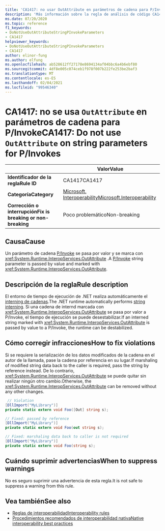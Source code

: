 ```yaml
---
title: 'CA1417: no usar OutAttribute en parámetros de cadena para P/Invoke (análisis de código)'
description: 'Más información sobre la regla de análisis de código CA1417: no usar OutAttribute en parámetros de cadena para P/Invoke'
ms.date: 07/20/2020
ms.topic: reference
f1_keywords:
- DoNotUseOutAttributeStringPInvokeParameters
- CA1417
helpviewer_keywords:
- DoNotUseOutAttributeStringPInvokeParameters
- CA1417
author: elinor-fung
ms.author: elfung
ms.openlocfilehash: ab528612ff27178e8694134af04bbc6a4b6ebf80
ms.sourcegitcommit: 4df8e005c074ceb1f978f007b222fe253be2baf3
ms.translationtype: MT
ms.contentlocale: es-ES
ms.lasthandoff: 02/04/2021
ms.locfileid: "99546340"
---
```

# <a name="ca1417-do-not-use-outattribute-on-string-parameters-for-pinvokes"></a><span data-ttu-id="26c9c-103">CA1417: no se usa `OutAttribute` en parámetros de cadena para P/Invoke</span><span class="sxs-lookup"><span data-stu-id="26c9c-103">CA1417: Do not use `OutAttribute` on string parameters for P/Invokes</span></span>

| | <span data-ttu-id="26c9c-104">Valor</span><span class="sxs-lookup"><span data-stu-id="26c9c-104">Value</span></span> |
|-|-|
| <span data-ttu-id="26c9c-105">**Identificador de la regla**</span><span class="sxs-lookup"><span data-stu-id="26c9c-105">**Rule ID**</span></span> |<span data-ttu-id="26c9c-106">CA1417</span><span class="sxs-lookup"><span data-stu-id="26c9c-106">CA1417</span></span>|
| <span data-ttu-id="26c9c-107">**Categoría**</span><span class="sxs-lookup"><span data-stu-id="26c9c-107">**Category**</span></span> |[<span data-ttu-id="26c9c-108">Microsoft. Interoperability</span><span class="sxs-lookup"><span data-stu-id="26c9c-108">Microsoft.Interoperability</span></span>](interoperability-warnings.md)|
| <span data-ttu-id="26c9c-109">**Corrección o interrupción**</span><span class="sxs-lookup"><span data-stu-id="26c9c-109">**Fix is breaking or non-breaking**</span></span> |<span data-ttu-id="26c9c-110">Poco problemático</span><span class="sxs-lookup"><span data-stu-id="26c9c-110">Non-breaking</span></span>|

## <a name="cause"></a><span data-ttu-id="26c9c-111">Causa</span><span class="sxs-lookup"><span data-stu-id="26c9c-111">Cause</span></span>

<span data-ttu-id="26c9c-112">Un parámetro de cadena [P/Invoke](../../../standard/native-interop/pinvoke.md) se pasa por valor y se marca con <xref:System.Runtime.InteropServices.OutAttribute> .</span><span class="sxs-lookup"><span data-stu-id="26c9c-112">A [P/Invoke](../../../standard/native-interop/pinvoke.md) string parameter is passed by value and marked with <xref:System.Runtime.InteropServices.OutAttribute>.</span></span>

## <a name="rule-description"></a><span data-ttu-id="26c9c-113">Descripción de la regla</span><span class="sxs-lookup"><span data-stu-id="26c9c-113">Rule description</span></span>

<span data-ttu-id="26c9c-114">El entorno de tiempo de ejecución de .NET realiza automáticamente el [interning de cadenas](/dotnet/api/system.string.intern#remarks).</span><span class="sxs-lookup"><span data-stu-id="26c9c-114">The .NET runtime automatically performs [string interning](/dotnet/api/system.string.intern#remarks).</span></span> <span data-ttu-id="26c9c-115">Si una cadena de internd marcada con <xref:System.Runtime.InteropServices.OutAttribute> se pasa por valor a P/Invoke, el tiempo de ejecución se puede desestabilizar.</span><span class="sxs-lookup"><span data-stu-id="26c9c-115">If an interned string marked with <xref:System.Runtime.InteropServices.OutAttribute> is passed by value to a P/Invoke, the runtime can be destabilized.</span></span>

## <a name="how-to-fix-violations"></a><span data-ttu-id="26c9c-116">Cómo corregir infracciones</span><span class="sxs-lookup"><span data-stu-id="26c9c-116">How to fix violations</span></span>

<span data-ttu-id="26c9c-117">Si se requiere la serialización de los datos modificados de la cadena en el autor de la llamada, pase la cadena por referencia en su lugar.</span><span class="sxs-lookup"><span data-stu-id="26c9c-117">If marshaling of modified string data back to the caller is required, pass the string by reference instead.</span></span> <span data-ttu-id="26c9c-118">De lo contrario, <xref:System.Runtime.InteropServices.OutAttribute> se puede quitar sin realizar ningún otro cambio.</span><span class="sxs-lookup"><span data-stu-id="26c9c-118">Otherwise, the <xref:System.Runtime.InteropServices.OutAttribute> can be removed without any other changes.</span></span>

```csharp
 // Violation
[DllImport("MyLibrary")]
private static extern void Foo([Out] string s);

// Fixed: passed by reference
[DllImport("MyLibrary")]
private static extern void Foo(out string s);

// Fixed: marshaling data back to caller is not required
[DllImport("MyLibrary")]
private static extern void Foo(string s);
```

## <a name="when-to-suppress-warnings"></a><span data-ttu-id="26c9c-119">Cuándo suprimir advertencias</span><span class="sxs-lookup"><span data-stu-id="26c9c-119">When to suppress warnings</span></span>

<span data-ttu-id="26c9c-120">No es seguro suprimir una advertencia de esta regla.</span><span class="sxs-lookup"><span data-stu-id="26c9c-120">It is not safe to suppress a warning from this rule.</span></span>

## <a name="see-also"></a><span data-ttu-id="26c9c-121">Vea también</span><span class="sxs-lookup"><span data-stu-id="26c9c-121">See also</span></span>

- [<span data-ttu-id="26c9c-122">Reglas de interoperabilidad</span><span class="sxs-lookup"><span data-stu-id="26c9c-122">Interoperability rules</span></span>](interoperability-warnings.md)
- [<span data-ttu-id="26c9c-123">Procedimientos recomendados de interoperabilidad nativa</span><span class="sxs-lookup"><span data-stu-id="26c9c-123">Native interoperability best practices</span></span>](../../../standard/native-interop/best-practices.md)
